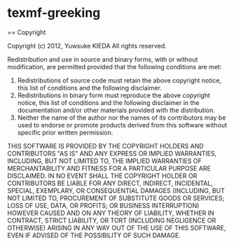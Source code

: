 texmf-greeking
==============

== Copyright

Copyright (c) 2012, Yuwsuke KIEDA
All rights reserved.

Redistribution and use in source and binary forms, with or without
modification, are permitted provided that the following conditions
are met:

1.  Redistributions of source code must retain the above copyright
notice, this list of conditions and the following disclaimer.
2.  Redistributions in binary form must reproduce the above copyright
notice, this list of conditions and the following disclaimer in the
documentation and/or other materials provided with the distribution.
3.  Neither the name of the author nor the names of its contributors
may be used to endorse or promote products derived from this software
without specific prior written permission.

THIS SOFTWARE IS PROVIDED BY THE COPYRIGHT HOLDERS AND CONTRIBUTORS
"AS IS" AND ANY EXPRESS OR IMPLIED WARRANTIES, INCLUDING, BUT NOT
LIMITED TO, THE IMPLIED WARRANTIES OF MERCHANTABILITY AND FITNESS FOR
A PARTICULAR PURPOSE ARE DISCLAIMED. IN NO EVENT SHALL THE COPYRIGHT
HOLDER OR CONTRIBUTORS BE LIABLE FOR ANY DIRECT, INDIRECT, INCIDENTAL,
SPECIAL, EXEMPLARY, OR CONSEQUENTIAL DAMAGES (INCLUDING, BUT NOT
LIMITED TO, PROCUREMENT OF SUBSTITUTE GOODS OR SERVICES; LOSS OF USE,
DATA, OR PROFITS; OR BUSINESS INTERRUPTION) HOWEVER CAUSED AND ON ANY
THEORY OF LIABILITY, WHETHER IN CONTRACT, STRICT LIABILITY, OR TORT
(INCLUDING NEGLIGENCE OR OTHERWISE) ARISING IN ANY WAY OUT OF THE USE
OF THIS SOFTWARE, EVEN IF ADVISED OF THE POSSIBILITY OF SUCH DAMAGE.
